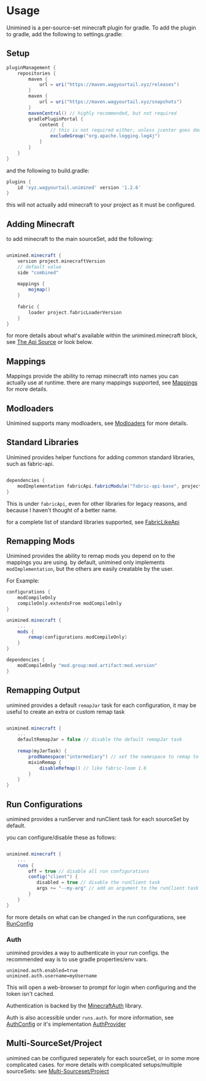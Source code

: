 # Usage

Unimined is a per-source-set minecraft plugin for gradle.
To add the plugin to gradle,
add the following to settings.gradle:

## Setup

```gradle
pluginManagement {
    repositories {
        maven {
            url = uri("https://maven.wagyourtail.xyz/releases")
        }
        maven {
            url = uri("https://maven.wagyourtail.xyz/snapshots")
        }
        mavenCentral() // highly recommended, but not required
        gradlePluginPortal {
            content {
                // this is not required either, unless jcenter goes down again, then it might fix things
                excludeGroup("org.apache.logging.log4j")
            }
        }
    }
}
```

and the following to build.gradle:

```gradle
plugins {
    id 'xyz.wagyourtail.unimined' version '1.2.6'
}
```

this will not actually add minecraft to your project as it must be configured.

## Adding Minecraft

to add minecraft to the main sourceSet, add the following:
```gradle

unimined.minecraft {
    version project.minecraftVersion
    // default value
    side "combined" 
    
    mappings {
        mojmap()
    }
    
    fabric {
        loader project.fabricLoaderVersion
    }
}

```

for more details about what's available within the unimined.minecraft block, see [The Api Source](/src/api/kotlin/xyz/wagyourtail/unimined/api/minecraft/MinecraftConfig.kt) or look below.

## Mappings

Mappings provide the ability to remap minecraft into names you can actually use at runtime.
there are many mappings supported, see [Mappings](MAPPINGS.md) for more details.

## Modloaders

Unimined supports many modloaders, see [Modloaders](MODLOADERS.md) for more details.

## Standard Libraries

Unimined provides helper functions for adding common standard libraries, such as fabric-api.

```gradle

dependencies {
    modImplementation fabricApi.fabricModule("fabric-api-base", project.fabricApiVersion)
}

```

This is under `fabricApi`, even for other libraries for legacy reasons, and because I haven't thought of a better name.

for a complete list of standard libraries supported, see [FabricLikeApi](/src/api/kotlin/xyz/wagyourtail/unimined/api/minecraft/patch/fabric/FabricLikeApiExtension.kt)

## Remapping Mods

Unimined provides the ability to remap mods you depend on to the mappings you are using.
by default, unimined only implements `modImplementation`, but the others are easily creatable by the user.

For Example:
```gradle
configurations {
    modCompileOnly
    compileOnly.extendsFrom modCompileOnly
}

unimined.minecraft {
    ...
    mods {
        remap(configurations.modCompileOnly)
    }
}

dependencies {
    modCompileOnly "mod.group:mod.artifact:mod.version"
}
```

## Remapping Output

unimined provides a default `remapJar` task for each configuration, it may be useful to create an extra or custom remap task

```gradle

unimined.minecraft {
    ...
    defaultRemapJar = false // disable the default remapJar task
    
    remap(myJarTask) {
        prodNamespace("intermediary") // set the namespace to remap to
        mixinRemap {
            disableRefmap() // like fabric-loom 1.6
        }
    }
}

```

## Run Configurations

unimined provides a runServer and runClient task for each sourceSet by default.

you can configure/disable these as follows:
```gradle

unimined.minecraft {
    ...
    runs {
        off = true // disable all run configurations
        config("client") {
           disabled = true // disable the runClient task
           args += "--my-arg" // add an argument to the runClient task
        }
    }
}

```

for more details on what can be changed in the run configurations, see [RunConfig](/src/api/kotlin/xyz/wagyourtail/unimined/api/runs/RunConfig.kt)

### Auth
unimined provides a way to authenticate in your run configs.
the recommended way is to use gradle properties/env vars.

```properties
unimined.auth.enabled=true
unimined.auth.username=myUsername
```

This will open a web-browser to prompt for login when configuring and the token isn't cached.

Authentication is backed by the [MinecraftAuth](https://github.com/RaphiMC/MinecraftAuth) library.

Auth is also accessible under `runs.auth`.
for more information, see [AuthConfig](/src/api/kotlin/xyz/wagyourtail/unimined/api/runs/auth/AuthConfig.kt)
or it's implementation [AuthProvider](/src/runs/kotlin/xyz/wagyourtail/unimined/internal/runs/auth/AuthProvider.kt)

## Multi-SourceSet/Project

unimined can be configured seperately for each sourceSet, or in some more complicated cases.
for more details with complicated setups/multiple sourceSets: see [Multi-Sourceset/Project](MULTIPLE.md)